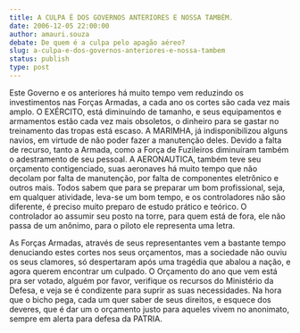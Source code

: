 ```yaml
---
title: A CULPA É DOS GOVERNOS ANTERIORES E NOSSA TAMBÉM.
date: 2006-12-05 22:00:00
author: amauri.souza
debate: De quem é a culpa pelo apagão aéreo?
slug: a-culpa-e-dos-governos-anteriores-e-nossa-tambem
status: publish 
type: post
---
```


Este Governo e os anteriores há muito tempo vem reduzindo os investimentos nas Forças Armadas, a cada ano os cortes são cada vez mais amplo. O EXÉRCITO, está diminuíndo de tamanho, e seus equipamentos e armamentos estão cada vez mais obsoletos, o dinheiro para se gastar no treinamento das tropas está escaso. A MARIMHA, já indisponibilizou alguns navios, em virtude de não poder fazer a manutenção deles. Devido a falta de recurso, tanto a Armada, como a Força de Fuzileiros diminuíram também o adestramento de seu pessoal. A AERONAUTICA, também teve seu orçamento contigenciado, suas aeronaves há muito tempo que não decolam por falta de manutenção, por falta de componentes eletrônico e outros mais. Todos sabem que para se preparar um bom profissional, seja, em qualquer atividade, leva-se um bom tempo, e os controladores não são diferente, é preciso muito preparo de estudo prático e teórico. O controlador ao assumir seu posto na torre, para quem está de fora, ele não passa de um anônimo, para o piloto ele representa uma letra.  

 As Forças Armadas, através de seus representantes vem a bastante tempo denuciando estes cortes nos seus orçamentos, mas a sociedade não ouviu os seus clamores, só despertaram após uma tragédia que abalou a nação, e agora querem encontrar um culpado. O Orçamento do ano que vem está pra ser votado, alguém por favor, verifique os recursos do Ministério da Defesa, e veja se é condizente para suprir as suas necessidades. Na hora que o bicho pega, cada um quer saber de seus direitos, e esquece dos deveres, que é dar um o orçamento justo para aqueles vivem no anonimato, sempre em alerta para defesa da PATRIA.
